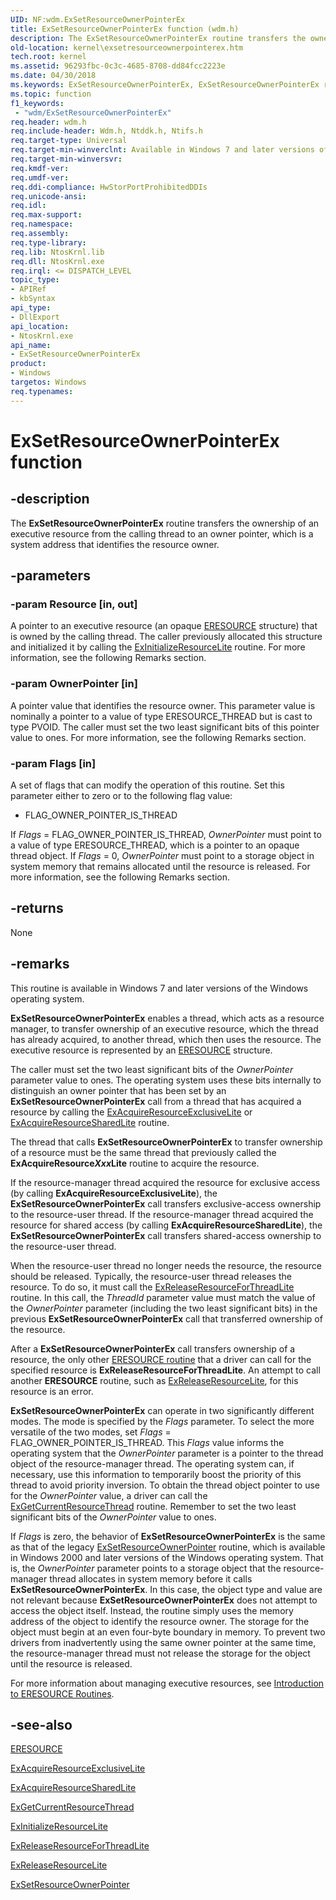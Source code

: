 ```yaml
---
UID: NF:wdm.ExSetResourceOwnerPointerEx
title: ExSetResourceOwnerPointerEx function (wdm.h)
description: The ExSetResourceOwnerPointerEx routine transfers the ownership of an executive resource from the calling thread to an owner pointer, which is a system address that identifies the resource owner.
old-location: kernel\exsetresourceownerpointerex.htm
tech.root: kernel
ms.assetid: 96293fbc-0c3c-4685-8708-dd84fcc2223e
ms.date: 04/30/2018
ms.keywords: ExSetResourceOwnerPointerEx, ExSetResourceOwnerPointerEx routine [Kernel-Mode Driver Architecture], k102_2bcc65e9-00e7-4fc5-a1d6-1f797b2c6038.xml, kernel.exsetresourceownerpointerex, wdm/ExSetResourceOwnerPointerEx
ms.topic: function
f1_keywords:
 - "wdm/ExSetResourceOwnerPointerEx"
req.header: wdm.h
req.include-header: Wdm.h, Ntddk.h, Ntifs.h
req.target-type: Universal
req.target-min-winverclnt: Available in Windows 7 and later versions of the Windows operating system.
req.target-min-winversvr: 
req.kmdf-ver: 
req.umdf-ver: 
req.ddi-compliance: HwStorPortProhibitedDDIs
req.unicode-ansi: 
req.idl: 
req.max-support: 
req.namespace: 
req.assembly: 
req.type-library: 
req.lib: NtosKrnl.lib
req.dll: NtosKrnl.exe
req.irql: <= DISPATCH_LEVEL
topic_type:
- APIRef
- kbSyntax
api_type:
- DllExport
api_location:
- NtosKrnl.exe
api_name:
- ExSetResourceOwnerPointerEx
product:
- Windows
targetos: Windows
req.typenames: 
---
```


# ExSetResourceOwnerPointerEx function


## -description


The <b>ExSetResourceOwnerPointerEx</b> routine transfers the ownership of an executive resource from the calling thread to an owner pointer, which is a system address that identifies the resource owner. 


## -parameters




### -param Resource [in, out]

A pointer to an executive resource (an opaque <a href="https://docs.microsoft.com/windows-hardware/drivers/kernel/eresource-structures">ERESOURCE</a> structure) that is owned by the calling thread. The caller previously allocated this structure and initialized it by calling the <a href="https://docs.microsoft.com/windows-hardware/drivers/ddi/wdm/nf-wdm-exinitializeresourcelite">ExInitializeResourceLite</a> routine. For more information, see the following Remarks section. 


### -param OwnerPointer [in]

A pointer value that identifies the resource owner. This parameter value is nominally a pointer to a value of type ERESOURCE_THREAD but is cast to type PVOID. The caller must set the two least significant bits of this pointer value to ones. For more information, see the following Remarks section.


### -param Flags [in]

A set of flags that can modify the operation of this routine. Set this parameter either to zero or to the following flag value:

<ul>
<li>
FLAG_OWNER_POINTER_IS_THREAD

</li>
</ul>
If <i>Flags</i> = FLAG_OWNER_POINTER_IS_THREAD, <i>OwnerPointer</i> must point to a value of type ERESOURCE_THREAD, which is a pointer to an opaque thread object. If <i>Flags</i> = 0, <i>OwnerPointer</i> must point to a storage object in system memory that remains allocated until the resource is released. For more information, see the following Remarks section.


## -returns



None




## -remarks



This routine is available in Windows 7 and later versions of the Windows operating system.

<b>ExSetResourceOwnerPointerEx</b> enables a thread, which acts as a resource manager, to transfer ownership of an executive resource, which the thread has already acquired, to another thread, which then uses the resource. The executive resource is represented by an <a href="https://docs.microsoft.com/windows-hardware/drivers/kernel/eresource-structures">ERESOURCE</a> structure.

The caller must set the two least significant bits of the <i>OwnerPointer</i> parameter value to ones. The operating system uses these bits internally to distinguish an owner pointer that has been set by an <b>ExSetResourceOwnerPointerEx</b> call from a thread that has acquired a resource by calling the <a href="https://msdn.microsoft.com/library/windows/hardware/ff544351">ExAcquireResourceExclusiveLite</a> or <a href="https://msdn.microsoft.com/library/windows/hardware/ff544363">ExAcquireResourceSharedLite</a> routine.

The thread that calls <b>ExSetResourceOwnerPointerEx</b> to transfer ownership of a resource must be the same thread that previously called the <b>ExAcquireResource<i>Xxx</i>Lite</b> routine to acquire the resource.

If the resource-manager thread acquired the resource for exclusive access (by calling <b>ExAcquireResourceExclusiveLite</b>), the <b>ExSetResourceOwnerPointerEx</b> call transfers exclusive-access ownership to the resource-user thread. If the resource-manager thread acquired the resource for shared access (by calling <b>ExAcquireResourceSharedLite</b>), the <b>ExSetResourceOwnerPointerEx</b> call transfers shared-access ownership to the resource-user thread.

When the resource-user thread no longer needs the resource, the resource should be released. Typically, the resource-user thread releases the resource. To do so, it must call the <a href="https://msdn.microsoft.com/library/windows/hardware/ff545585">ExReleaseResourceForThreadLite</a> routine. In this call, the <i>ThreadId</i> parameter value must match the value of the <i>OwnerPointer</i> parameter (including the two least significant bits) in the previous <b>ExSetResourceOwnerPointerEx</b> call that transferred ownership of the resource.

After a <b>ExSetResourceOwnerPointerEx</b> call transfers ownership of a resource, the only other <a href="https://docs.microsoft.com/windows-hardware/drivers/kernel/introduction-to-eresource-routines">ERESOURCE routine</a> that a driver can call for the specified resource is <b>ExReleaseResourceForThreadLite</b>. An attempt to call another <b>ERESOURCE</b> routine, such as <a href="https://docs.microsoft.com/windows-hardware/drivers/ddi/wdm/nf-wdm-exreleaseresourcelite">ExReleaseResourceLite</a>, for this resource is an error.

<b>ExSetResourceOwnerPointerEx</b> can operate in two significantly different modes. The mode is specified by the <i>Flags</i> parameter. To select the more versatile of the two modes, set <i>Flags</i> = FLAG_OWNER_POINTER_IS_THREAD. This <i>Flags</i> value informs the operating system that the <i>OwnerPointer</i> parameter is a pointer to the thread object of the resource-manager thread. The operating system can, if necessary, use this information to temporarily boost the priority of this thread to avoid priority inversion. To obtain the thread object pointer to use for the <i>OwnerPointer</i> value, a driver can call the <a href="https://docs.microsoft.com/previous-versions/windows/hardware/drivers/ff544614(v=vs.85)">ExGetCurrentResourceThread</a> routine. Remember to set the two least significant bits of the <i>OwnerPointer</i> value to ones.

If <i>Flags</i> is zero, the behavior of <b>ExSetResourceOwnerPointerEx</b> is the same as that of the legacy <a href="https://docs.microsoft.com/windows-hardware/drivers/ddi/wdm/nf-wdm-exsetresourceownerpointer">ExSetResourceOwnerPointer</a> routine, which is available in Windows 2000 and later versions of the Windows operating system. That is, the <i>OwnerPointer</i> parameter points to a storage object that the resource-manager thread allocates in system memory before it calls <b>ExSetResourceOwnerPointerEx</b>. In this case, the object type and value are not relevant because <b>ExSetResourceOwnerPointerEx</b> does not attempt to access the object itself. Instead, the routine simply uses the memory address of the object to identify the resource owner. The storage for the object must begin at an even four-byte boundary in memory. To prevent two drivers from inadvertently using the same owner pointer at the same time, the resource-manager thread must not release the storage for the object until the resource is released.

For more information about managing executive resources, see <a href="https://docs.microsoft.com/windows-hardware/drivers/kernel/introduction-to-eresource-routines">Introduction to ERESOURCE Routines</a>.




## -see-also




<a href="https://docs.microsoft.com/windows-hardware/drivers/kernel/eresource-structures">ERESOURCE</a>



<a href="https://msdn.microsoft.com/library/windows/hardware/ff544351">ExAcquireResourceExclusiveLite</a>



<a href="https://msdn.microsoft.com/library/windows/hardware/ff544363">ExAcquireResourceSharedLite</a>



<a href="https://docs.microsoft.com/previous-versions/windows/hardware/drivers/ff544614(v=vs.85)">ExGetCurrentResourceThread</a>



<a href="https://docs.microsoft.com/windows-hardware/drivers/ddi/wdm/nf-wdm-exinitializeresourcelite">ExInitializeResourceLite</a>



<a href="https://msdn.microsoft.com/library/windows/hardware/ff545585">ExReleaseResourceForThreadLite</a>



<a href="https://docs.microsoft.com/windows-hardware/drivers/ddi/wdm/nf-wdm-exreleaseresourcelite">ExReleaseResourceLite</a>



<a href="https://docs.microsoft.com/windows-hardware/drivers/ddi/wdm/nf-wdm-exsetresourceownerpointer">ExSetResourceOwnerPointer</a>
 

 

